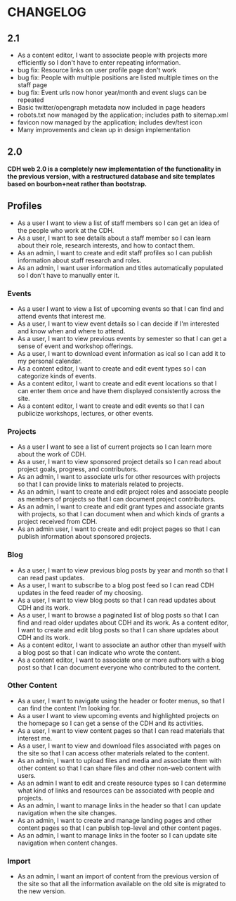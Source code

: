 # CHANGELOG

## 2.1

* As a content editor, I want to associate people with projects more efficiently so I don't have to enter repeating information.
* bug fix: Resource links on user profile page don't work
* bug fix: People with multiple positions are listed multiple times on the staff page
* bug fix: Event urls now honor year/month and event slugs can be repeated
* Basic twitter/opengraph metadata now included in page headers
* robots.txt now managed by the application; includes path to sitemap.xml
* favicon now managed by the application; includes dev/test icon
* Many improvements and clean up in design implementation

## 2.0

**CDH web 2.0 is a completely new implementation of the functionality in the
previous version, with a restructured database and site templates based on
bourbon+neat rather than bootstrap.**

## Profiles

* As a user I want to view a list of staff members so I can get an idea of the people who work at the CDH.
* As a user, I want to see details about a staff member so I can learn about their role, research interests, and how to contact them.
* As an admin, I want to create and edit staff profiles so I can publish information about staff research and roles.
* As an admin, I want user information and titles automatically populated so I don't have to manually enter it.

### Events

* As a user I want to view a list of upcoming events so that I can find and attend events that interest me.
* As a user, I want to view event details so I can decide if I'm interested and know when and where to attend.
* As a user, I want to view previous events by semester so that I can get a sense of event and workshop offerings.
* As a user, I want to download event information as ical so I can add it to my personal calendar.
* As a content editor, I want to create and edit event types so I can categorize kinds of events.
* As a content editor, I want to create and edit event locations so that I can enter them once and have them displayed consistently across the site.
* As a content editor, I want to create and edit events so that I can publicize workshops, lectures, or other events.

### Projects

* As a user I want to see a list of current projects so I can learn more about the work of CDH.
* As a user, I want to view sponsored project details so I can read about project goals, progress, and contributors.
* As an admin, I want to associate urls for other resources with projects so that I can provide links to materials related to projects.
* As an admin, I want to create and edit project roles and associate people as members of projects so that I can document project contributors.
* As an admin, I want to create and edit grant types and associate grants with projects, so that I can document when and which kinds of grants a project received from CDH.
* As an admin user, I want to create and edit project pages so that I can publish information about sponsored projects.

### Blog

* As a user, I want to view previous blog posts by year and month so that I can read past updates.
* As a user, I want to subscribe to a blog post feed so I can read CDH updates in the feed reader of my choosing.
* As a user, I want to view blog posts so that I can read updates about CDH and its work.
* As a user, I want to browse a paginated list of blog posts so that I can find and read older updates about CDH and its work.
 As a content editor, I want to create and edit blog posts so that I can share updates about CDH and its work.
* As a content editor, I want to associate an author other than myself with a blog post so that I can indicate who wrote the content.
* As a content editor, I want to associate one or more authors with a blog post so that I can document everyone who contributed to the content.

### Other Content

* As a user, I want to navigate using the header or footer menus, so that I can find the content I'm looking for.
* As a user I want to view upcoming events and highlighted projects on the homepage so I can get a sense of the CDH and its activities.
* As a user, I want to view content pages so that I can read materials that interest me.
* As a user, I want to view and download files associated with pages on the site so that I can access other materials related to the content.
* As an admin, I want to upload files and media and associate them with other content so that I can share files and other non-web content with users.
* As an admin I want to edit and create resource types so I can determine what kind of links and resources can be associated with people and projects.
* As an admin, I want to manage links in the header so that I can update navigation when the site changes.
* As an admin, I want to create and manage landing pages and other content pages so that I can publish top-level and other content pages.
* As an admin, I want to manage links in the footer so I can update site navigation when content changes.

### Import
* As an admin, I want an import of content from the previous version of the site so that all the information available on the old site is migrated to the new version.

